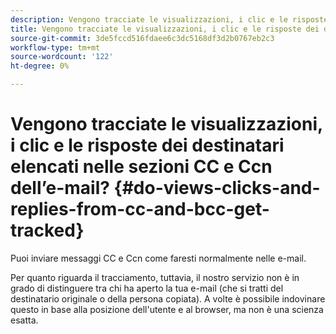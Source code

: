 ```yaml
---
description: Vengono tracciate le visualizzazioni, i clic e le risposte dei destinatari elencati nelle sezioni CC e Ccn dell’e-mail? - Documentazione di Marketo - Documentazione del prodotto
title: Vengono tracciate le visualizzazioni, i clic e le risposte dei destinatari elencati nelle sezioni CC e Ccn dell’e-mail?
source-git-commit: 3de5fccd516fdaee6c3dc5168df3d2b0767eb2c3
workflow-type: tm+mt
source-wordcount: '122'
ht-degree: 0%

---
```


# Vengono tracciate le visualizzazioni, i clic e le risposte dei destinatari elencati nelle sezioni CC e Ccn dell’e-mail? {#do-views-clicks-and-replies-from-cc-and-bcc-get-tracked}

Puoi inviare messaggi CC e Ccn come faresti normalmente nelle e-mail.

Per quanto riguarda il tracciamento, tuttavia, il nostro servizio non è in grado di distinguere tra chi ha aperto la tua e-mail (che si tratti del destinatario originale o della persona copiata). A volte è possibile indovinare questo in base alla posizione dell&#39;utente e al browser, ma non è una scienza esatta.
